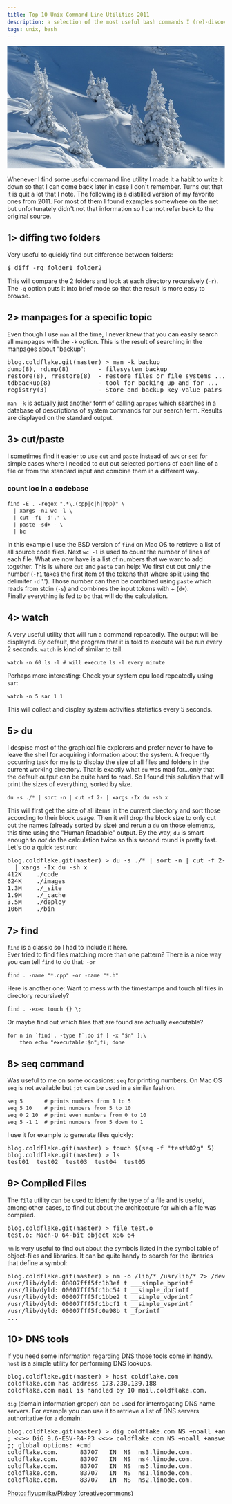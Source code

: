 ```yaml
---
title: Top 10 Unix Command Line Utilities 2011
description: a selection of the most useful bash commands I (re)-discovered this year
tags: unix, bash
---
```


![](/images/unixtools2011/snowtrees.jpg)

Whenever I find some useful command line utility I made it a habit to write it down so that I can come back later in case I don't remember. Turns out that it is quit a lot that I note. The following is a distilled version of my favorite ones from 2011. For most of them I found examples somewhere on the net but unfortunately didn't not that information so I cannot refer back to the original source.

## 1> diffing two folders

Very useful to quickly find out difference between folders:

<pre class="terminal">
$ diff -rq folder1 folder2
</pre>

This will compare the 2 folders and look at each directory recursively (`-r`). The `-q` option puts it into brief mode so that the result is more easy to browse.

## 2> manpages for a specific topic

Even though I use `man` all the time, I never knew that you can easily search all manpages with the `-k` option. This is the result of searching in the manpages about "backup":

<pre class="terminal">
<span class="prompt">blog.coldflake.git</span>(master) > man -k backup
dump(8), rdump(8)        - filesystem backup
restore(8), rrestore(8)  - restore files or file systems ...
tdbbackup(8)             - tool for backing up and for ...
registry(3)              - Store and backup key-value pairs
</pre>

`man -k` is actually just another form of calling `apropos` which searches in a database of descriptions of system commands for our search term. Results are displayed on the standard output.

## 3> cut/paste

I sometimes find it easier to use `cut` and `paste` instead of `awk` or `sed` for simple cases where I needed to cut out selected portions of each line of a file or from the standard input and combine them in a different way.

### count loc in a codebase

~~~ {.bash}
find -E . -regex ".*\.(cpp|c|h|hpp)" \
  | xargs -n1 wc -l \
  | cut -f1 -d'.' \
  | paste -sd+ - \
  | bc
~~~

In this example I use the BSD version of `find` on Mac OS to retrieve a list of all source code files. Next `wc -l` is used to count the number of lines of each file. What we now have is a list of numbers that we want to add together. This is where `cut` and `paste` can help: We first cut out only the number (`-f1` takes the first item of the tokens that where split using the delimiter `-d` '.'). Those number can then be combined using `paste` which reads from stdin (`-s`) and combines the input tokens with + (`d+`).  
Finally everything is fed to `bc` that will do the calculation.

## 4> watch

A very useful utility that will run a command repeatedly. The output will be displayed. By default, the program that it is told to execute will be run every 2 seconds. `watch` is kind of similar to tail.

~~~ {.bash}
watch -n 60 ls -l # will execute ls -l every minute
~~~

Perhaps more interesting: Check your system cpu load repeatedly using `sar`:

~~~ {.bash}
watch -n 5 sar 1 1
~~~

This will collect and display system activities statistics every 5 seconds.

## 5> du

I despise most of the graphical file explorers and prefer never to have to leave the shell for acquiring information about the system. A frequently occurring task for me is to display the size of all files and folders in the current working directory. That is exactly what `du` was mad for...only that the default output can be quite hard to read. So I found this solution that will print the sizes of everything, sorted by size.

~~~ {.bash}
du -s ./* | sort -n | cut -f 2- | xargs -Ix du -sh x
~~~

This will first get the size of all items in the current directory and sort those according to their block usage. Then it will drop the block size to only cut out the names (already sorted by size) and rerun a `du` on those elements, this time using the "Human Readable" output. By the way, `du` is smart enough to *not* do the calculation twice so this second round is pretty fast.  
Let's do a quick test run:

<pre class="terminal">
<span class="prompt">blog.coldflake.git</span>(master) > du -s ./* | sort -n | cut -f 2- \
  | xargs -Ix du -sh x
412K	./code
624K	./images
1.3M	./_site
1.9M	./_cache
3.5M	./deploy
106M	./bin
</pre>


## 7> find

`find` is a classic so I had to include it here.  
Ever tried to find files matching more than one pattern? There is a nice way you can tell `find` to do that: `-or`

~~~ {.bash}
find . -name "*.cpp" -or -name "*.h"
~~~

Here is another one: Want to mess with the timestamps and touch all files in directory recursively?

~~~ {.bash}
find . -exec touch {} \;
~~~

Or maybe find out which files that are found are actually executable?

~~~ {.bash}
for n in `find . -type f`;do if [ -x "$n" ];\
	then echo "executable:$n";fi; done
~~~

## 8> seq command

Was useful to me on some occasions:  `seq` for printing numbers. On Mac OS `seq` is not available but `jot` can be used in a similar fashion.

~~~ {.bash}
seq 5       # prints numbers from 1 to 5
seq 5 10    # print numbers from 5 to 10
seq 0 2 10  # print even numbers from 0 to 10
seq 5 -1 1  # print numbers from 5 down to 1
~~~

I use it for example to generate files quickly:

<pre class="terminal">
<span class="prompt">blog.coldflake.git</span>(master) > touch $(seq -f "test%02g" 5)
<span class="prompt">blog.coldflake.git</span>(master) > ls
test01  test02  test03  test04  test05
</pre>
    

## 9> Compiled Files

The `file` utility can be used to identify the type of a file and is useful, among other cases, to find out about the architecture for which a file was compiled.

<pre class="terminal">
<span class="prompt">blog.coldflake.git</span>(master) > file test.o
test.o: Mach-O 64-bit object x86_64
</pre>

`nm` is very useful to find out about the symbols listed in the symbol table of object-files and libraries. It can be quite handy to search for the libraries that define a symbol:

<pre class="terminal">
<span class="prompt">blog.coldflake.git</span>(master) > nm -o /lib/* /usr/lib/* 2> /dev/null | grep 'printf$'
/usr/lib/dyld: 00007fff5fc1b3ef t ___simple_bprintf
/usr/lib/dyld: 00007fff5fc1bc54 t __simple_dprintf
/usr/lib/dyld: 00007fff5fc1bbe2 t __simple_vdprintf
/usr/lib/dyld: 00007fff5fc1bcf1 t __simple_vsprintf
/usr/lib/dyld: 00007fff5fc0a98b t _fprintf
...
</pre>


## 10> DNS tools

If you need some information regarding DNS those tools come in handy. `host` is a simple utility for performing DNS lookups. 
<pre class="terminal">
<span class="prompt">blog.coldflake.git</span>(master) > host coldflake.com
coldflake.com has address 173.230.139.188
coldflake.com mail is handled by 10 mail.coldflake.com.
</pre>

`dig` (domain information groper) can be used for interrogating DNS name servers. For example you can use it to retrieve a list of DNS servers authoritative for a domain:

<pre class="terminal">
<span class="prompt">blog.coldflake.git</span>(master) > dig coldflake.com NS +noall +answer
; <<>> DiG 9.6-ESV-R4-P3 <<>> coldflake.com NS +noall +answer
;; global options: +cmd
coldflake.com.		83707	IN	NS	ns3.linode.com.
coldflake.com.		83707	IN	NS	ns4.linode.com.
coldflake.com.		83707	IN	NS	ns5.linode.com.
coldflake.com.		83707	IN	NS	ns1.linode.com.
coldflake.com.		83707	IN	NS	ns2.linode.com.
</pre>


<citation>[Photo: flyupmike/Pixbay](http://pixabay.com/en/users/flyupmike/) [(creativecommons)](http://creativecommons.org/publicdomain/zero/1.0/deed.en)</citation>

